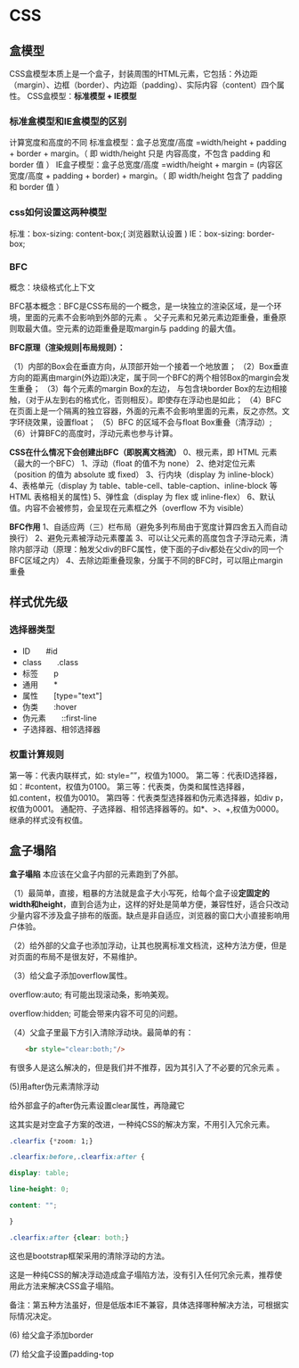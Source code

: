 # CSS

## 盒模型

CSS盒模型本质上是一个盒子，封装周围的HTML元素，它包括：外边距（margin）、边框（border）、内边距（padding）、实际内容（content）四个属性。
CSS盒模型：**标准模型 + IE模型**

### 标准盒模型和IE盒模型的区别

计算宽度和高度的不同
标准盒模型：盒子总宽度/高度 =width/height + padding + border + margin。（ 即 width/height 只是 内容高度，不包含 padding 和 border 值 ）
IE盒子模型：盒子总宽度/高度 =width/height + margin = (内容区宽度/高度 + padding + border) + margin。（ 即 width/height 包含了 padding 和 border 值 ）

### css如何设置这两种模型

标准：box-sizing: content-box;( 浏览器默认设置 )
IE：box-sizing: border-box;

### BFC

概念：块级格式化上下文

BFC基本概念：BFC是CSS布局的一个概念，是一块独立的渲染区域，是一个环境，里面的元素不会影响到外部的元素 。
父子元素和兄弟元素边距重叠，重叠原则取最大值。空元素的边距重叠是取margin与 padding 的最大值。

**BFC原理（渲染规则|布局规则）：**

（1）内部的Box会在垂直方向，从顶部开始一个接着一个地放置；
（2）Box垂直方向的距离由margin(外边距)决定，属于同一个BFC的两个相邻Box的margin会发生重叠；
（3）每个元素的margin Box的左边， 与包含块border Box的左边相接触，（对于从左到右的格式化，否则相反）。即使存在浮动也是如此；
（4）BFC 在页面上是一个隔离的独立容器，外面的元素不会影响里面的元素，反之亦然。文字环绕效果，设置float；
（5）BFC 的区域不会与float Box重叠（清浮动）;
（6）计算BFC的高度时，浮动元素也参与计算。

**CSS在什么情况下会创建出BFC（即脱离文档流）**
0、根元素，即 HTML 元素（最大的一个BFC）
1、浮动（float 的值不为 none）
2、绝对定位元素（position 的值为 absolute 或 fixed）
3、行内块（display 为 inline-block）
4、表格单元（display 为 table、table-cell、table-caption、inline-block 等 HTML 表格相关的属性)
5、弹性盒（display 为 flex 或 inline-flex）
6、默认值。内容不会被修剪，会呈现在元素框之外（overflow 不为 visible）

**BFC作用**
1、自适应两（三）栏布局（避免多列布局由于宽度计算四舍五入而自动换行）
2、避免元素被浮动元素覆盖
3、可以让父元素的高度包含子浮动元素，清除内部浮动（原理：触发父div的BFC属性，使下面的子div都处在父div的同一个BFC区域之内）
4、去除边距重叠现象，分属于不同的BFC时，可以阻止margin重叠

## 样式优先级

### 选择器类型

- ID　　#id
- class　　.class
- 标签　　p
- 通用　　*
- 属性　　[type="text"]
- 伪类　　:hover
- 伪元素　　::first-line
- 子选择器、相邻选择器

### 权重计算规则

第一等：代表内联样式，如: style=””，权值为1000。
第二等：代表ID选择器，如：#content，权值为0100。
第三等：代表类，伪类和属性选择器，如.content，权值为0010。
第四等：代表类型选择器和伪元素选择器，如div p，权值为0001。
通配符、子选择器、相邻选择器等的。如*、>、+,权值为0000。
继承的样式没有权值。

## 盒子塌陷

**盒子塌陷**
本应该在父盒子内部的元素跑到了外部。

（1）最简单，直接，粗暴的方法就是盒子大小写死，给每个盒子设**定固定的width和height**，直到合适为止，这样的好处是简单方便，兼容性好，适合只改动少量内容不涉及盒子排布的版面。缺点是非自适应，浏览器的窗口大小直接影响用户体验。

（2）给外部的父盒子也添加浮动，让其也脱离标准文档流，这种方法方便，但是对页面的布局不是很友好，不易维护。

（3）给父盒子添加overflow属性。

overflow:auto; 有可能出现滚动条，影响美观。

overflow:hidden; 可能会带来内容不可见的问题。

（4）父盒子里最下方引入清除浮动块。最简单的有：

```html
    <br style="clear:both;"/>
```

有很多人是这么解决的，但是我们并不推荐，因为其引入了不必要的冗余元素 。

(5)用after伪元素清除浮动

给外部盒子的after伪元素设置clear属性，再隐藏它

这其实是对空盒子方案的改进，一种纯CSS的解决方案，不用引入冗余元素。

```css
.clearfix {*zoom: 1;}

.clearfix:before,.clearfix:after {

display: table;

line-height: 0;

content: "";

}

.clearfix:after {clear: both;}
```

这也是bootstrap框架采用的清除浮动的方法。

这是一种纯CSS的解决浮动造成盒子塌陷方法，没有引入任何冗余元素，推荐使用此方法来解决CSS盒子塌陷。

备注：第五种方法虽好，但是低版本IE不兼容，具体选择哪种解决方法，可根据实际情况决定。

(6) 给父盒子添加border

(7) 给父盒子设置padding-top
